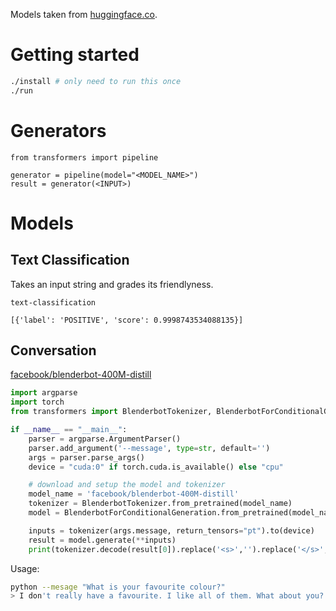 Models taken from [huggingface.co](https://huggingface.co).

# Getting started

```sh
./install # only need to run this once
./run
```

# Generators

```
from transformers import pipeline

generator = pipeline(model="<MODEL_NAME>")
result = generator(<INPUT>)

```


# Models

## Text Classification

Takes an input string and grades its friendlyness.

`text-classification`

`[{'label': 'POSITIVE', 'score': 0.9998743534088135}]`

## Conversation

[facebook/blenderbot-400M-distill](https://huggingface.co/facebook/blenderbot-400M-distill?text=Hey+my+name+is+Julien%21+How+are+you%3F)

```python
import argparse
import torch
from transformers import BlenderbotTokenizer, BlenderbotForConditionalGeneration

if __name__ == "__main__":
    parser = argparse.ArgumentParser()
    parser.add_argument('--message', type=str, default='')
    args = parser.parse_args()
    device = "cuda:0" if torch.cuda.is_available() else "cpu"

    # download and setup the model and tokenizer
    model_name = 'facebook/blenderbot-400M-distill'
    tokenizer = BlenderbotTokenizer.from_pretrained(model_name)
    model = BlenderbotForConditionalGeneration.from_pretrained(model_name).to(device)

    inputs = tokenizer(args.message, return_tensors="pt").to(device)
    result = model.generate(**inputs)
    print(tokenizer.decode(result[0]).replace('<s>','').replace('</s>','').strip())
```

Usage:

```bash
python --mesage "What is your favourite colour?"
> I don't really have a favourite. I like all of them. What about you?
```
